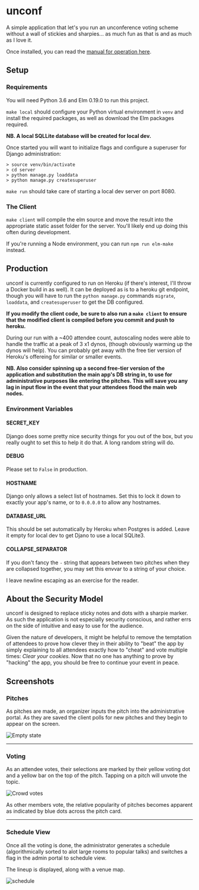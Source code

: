 # unconf
A simple application that let's you run an unconference voting scheme without
a wall of stickies and sharpies... as much fun as that is and as much as I love
it.

Once installed, you can read the [manual for operation here](MANUAL.md).

## Setup
### Requirements
You will need Python 3.6 and Elm 0.19.0 to run this project.

`make local` should configure your Python virtual environment in `venv` and
install the required packages, as well as download the Elm packages required.

**NB. A local SQLLite database will be created for local dev.**

Once started you will want to  initialize flags and configure a superuser for
Django administration:
```
> source venv/bin/activate
> cd server
> python manage.py loaddata
> python manage.py createsuperuser
```

`make run` should take care of starting a local dev server on port 8080.

### The Client
`make client` will compile the elm source and move the result into the
appropriate static asset folder for the server. You'll likely end up doing this
often during development.

If you're running a Node environment, you can run `npm run elm-make` instead.

## Production
unconf is currently configured to run on Heroku (if there's interest, I'll
throw a Docker build in as well). It can be deployed as is to a heroku git
endpoint, though you will have to run the `python manage.py` commands
`migrate`, `loaddata`, and `createsuperuser` to get the DB configured.

**If you modify the client code, be sure to also run a `make client` to ensure
that the modified client is compiled before you commit and push to heroku.**

During our run with a ~400 attendee count, autoscaling nodes were able to
handle the traffic at a peak of 3 x1 dynos, (though obviously warming up the dynos
will help). You can probably get away with the free tier version of Heroku's
offereing for similar or smaller events.

**NB. Also consider spinning up a second free-tier version of the application
and substitution the main app's DB string in, to use for administrative purposes
like entering the pitches. This will save you any lag in input flow in the event
that your attendees flood the main web nodes.**


### Environment Variables
#### SECRET_KEY
Django does some pretty nice security things for you out of the box, but you
really ought to set this to help it do that. A long random string will do.

#### DEBUG
Please set to `False` in production.

#### HOSTNAME
Django only allows a select list of hostnames. Set this to lock it down to
exactly your app's name, or to `0.0.0.0` to allow any hostnames.

#### DATABASE_URL
This should be set automatically by Heroku when Postgres is added. Leave it
empty for local dev to get Djano to use a local SQLite3.

#### COLLAPSE_SEPARATOR
If you don't fancy the `-` string that appears between two pitches when they
are collapsed together, you may set this envvar to a string of your choice.

I leave newline escaping as an exercise for the reader.

## About the Security Model
unconf is designed to replace sticky notes and dots with a sharpie marker. As
such the application is not especially security conscious, and rather errs on
the side of intuitive and easy to use for the audience.

Given the nature of developers, it might be helpful to remove the temptation of
attendees to prove how clever they in their ability to "beat" the app by simply
explaining to all attendees exactly how to "cheat" and vote multiple times:
_Clear your cookies_. Now that no one has anything to prove by "hacking" the
app, you should be free to continue your event in peace.


## Screenshots

### Pitches
As pitches are made, an organizer inputs the pitch into the administrative
portal. As they are saved the client polls for new pitches and they begin to
appear on the screen.

![Empty state](screenshots/no_pitches.png)

___

### Voting
As an attendee votes, their selections are marked by their yellow voting dot and
a yellow bar on the top of the pitch. Tapping on a pitch will unvote the topic.

![Crowd votes](screenshots/all_votes.png)

As other members vote, the relative popularity of pitches becomes apparent as
indicated by blue dots across the pitch card.

___

### Schedule View
Once all the voting is done, the administrator generates a schedule
(algorithmically sorted to alot large rooms to popular talks) and switches a
flag in the admin portal to schedule view.

The lineup is displayed, along with a venue map.

![schedule](screenshots/schedule.png)
